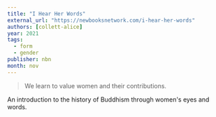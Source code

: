 ```yaml
---
title: "I Hear Her Words"
external_url: "https://newbooksnetwork.com/i-hear-her-words"
authors: [collett-alice]
year: 2021
tags:
  - form
  - gender
publisher: nbn
month: nov
---
```


> We learn to value women and their contributions.

An introduction to the history of Buddhism through women's eyes and words.
